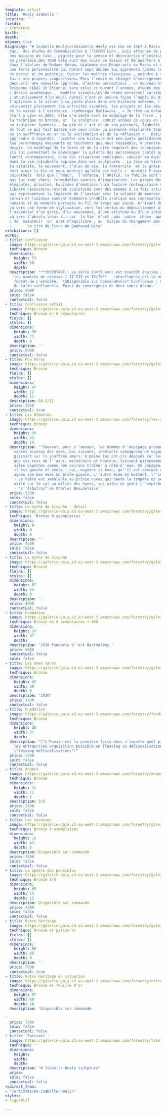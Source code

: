 ```yaml
---
template: artist
title: 'Healy Isabelle '
location: ''
fields:
- Sculpture
birth: ''
death: ''
expose: true
biography: "# Isabelle Healy\n\nIsabelle Healy est née en 1967 à Paris. Après son
  bac,  des études de Communication à l’ESCOM Lyon , puis attachée de presse dans
  des maisons de luxe , pigiste pour la presse et décoratrice d’intérieur agence Sublim’Home.
  En parallèle,dès 1990 elle suit des cours de dessin et de peinture à St Étienne
  dans l’atelier de Madame Véran, diplômée des Beaux-arts de Paris et major d’anatomie,
  une forte personnalité qui durant sept années lui apprendra toutes les techniques
  de dessin et de peinture. Copier les maîtres classiques , peindre à vue en extérieur,
  faire ses propres compositions… Puis l’envie de changer d’enseignement s’impose,
  découvrir une nouvelle approche, d’autres perceptions , un nouveau maitre…Serge
  Tziganov (EDAC St Étienne) sera celui ci durant 7 années, études des perspectives,
  \ dessin académique ,  modèles vivants…\n\nUn drame personnel survient alors…\n«
  L’aboutissement d’un deuil normal n’est en aucune façon l’oubli du disparu,\nmais
  l’aptitude à le situer à sa juste place dans une histoire achevée, l’aptitude à
  réinvestir pleinement les activités vivantes, les projets et les désirs qui donnent
  de la valeur à l’existence. »\nMonique Bydlowski , « Je rêve un enfant ».\n\nArrivée
  alors à Lyon en 2005, elle s’oriente vers le modelage de la terre , puis de la cire,
  la technique du bronze, et  la sculpture .\nHuit années de cours en atelier chez
  un sculpteur lyonnais . Au gré de l’art et de son parcours, Isabelle vide sa besace
  de tout ce qui fait battre son cœur.\n\n« La personne résiliente transforme le métal
  de la souffrance en or de la sublimation et de la réflexion »   Boris Cyrulnik\n\nObserver,
  apprendre à regarder, raconter une histoire est une quête quotidienne pour trouver
  les personnages émouvants et touchants qui nous ressemble, à prendre vie sous ses
  doigts. Le modelage de la terre et de la cire requiert des techniques différentes,
  ils lui permettent de développer la palette des personnages tantôt académiques,
  tantôt contemporains, dans des situations poétiques, souvent en équilibre comme
  dans la vie.\nIsabelle exprime dans ses sculptures , La Joie de Vivre, l’énergie,
  la vitalité, le mouvement, l’élan de Vie, la fraternité  et la grâce.\n\n\" L’artiste
  doit aimer la Vie et nous montrer qu’elle est belle «  Anatole France\n\nLes liens
  universels  tels que l’amour,  l’enfance, l’amitié, la famille sont autant de thèmes
  qui lui sont chers, formidables sources d’inspiration. Les pièces deviennent ainsi
  élégantes, graciles, habitées d’émotions.\nLa facture contemporaine donne cette
  liberté nécessaire.\n\nSes sculptures sont des poèmes à la fois intimes et universels
  qui représentent la légèreté de l’instant avec la volonté de montrer un bonheur
  serein et lumineux souvent éphémère.\n\nElle pratique une représentation des sentiments
  humains et de moments partagés au fil du temps qui passe. Arrivant du dessin, elle
  va vers une forme de stylisation, vers les vertus du dépouillement afin de garder
  l’essentiel d’un geste, d’un mouvement, d’une attitude ou d’une intention, elle
  va vers l’absolu.\n\n» (…) car  la Vie  n’est  pas  autre  chose  que  la  capacité
  \ de  maintenir  un  état d’équilibre , au  milieu du changement des  évènements
  « .     \n tiré du livre de Baghavad-Gita"
exhibitions: []
works:
- title: Confluence
  image: https://galerie-gaia.s3.eu-west-3.amazonaws.com/forestry/galeriegaia_healy_confluence_73x58.jpg
  technique: Bronze
  dimensions:
    height: 73
    width: 58
    depth: 
  description: "**IMPORTANT : La série Confluence est bientôt épuisée restent disponibles
    les numéros de réserve I II III et IV/IV**   \nConfluence est la version grand
    format de L'envolée.  \nDisponible sur commande\n\n* Confluence : nom féminin
    du latin confluencia. Point de convergence de deux cours d'eau."
  price: 8900
  sold: false
  contextual: false
- title: Confluence détail
  image: https://galerie-gaia.s3.eu-west-3.amazonaws.com/forestry/galerie-gaia-isabelle-healy-confluence.png
  technique: Bronze en 8 exemplaires
  fields: []
  styles: []
  dimensions:
    height: 58
    width: 73
    depth: 0
  description: ''
  price: 8900
  contextual: false
- title: Mon héros
  image: https://galerie-gaia.s3.eu-west-3.amazonaws.com/forestry/galerie-gaia-isabelle-healy-mon-heros.png
  technique: Bronze
  fields: []
  styles: []
  dimensions:
    height: 47
    width: 12
    depth: 11
  description: EA I/IV
  price: 1950
  contextual: true
- title: Les Albatros
  image: https://galerie-gaia.s3.eu-west-3.amazonaws.com/forestry/les-albatros.jpg
  technique: Bronze
  dimensions:
    height: 50
    width: 43
    depth: 14
  description: '"Souvent, pour s''amuser, les hommes d''équipage prennent des albatros,
    vastes oiseaux des mers, qui suivent, indolents compagnons de voyage, le navire
    glissant sur ls gouffres amers. A peine les ont-ils déposés sur les planches,
    que ces rois de l''azur, maladroits et honteux, laissent piteusement leurs grandes
    ailes blanches comme des avirons traîner à côté d''eux. Ce voyageur ailé, comme
    il est gauche et veule ! Lui, naguère si beau, qu''il est comique et laid ! L''un
    agace son bec avec un brûle-gueule, L''autre mime en boitant, l''infirme qui volait
    ! Le Poète est semblable au prince nuées qui hante la tempête et se rit de l''arche;
    exilé sur le sol au milieu des huées, ses ailes de géant l''empêchent de marcher."
    - "L''Albatros" de Charles Beaudelaire'
  price: 5500
  sold: false
  contextual: false
- title: Le mythe de Sisyphe - détail
  image: https://galerie-gaia.s3.eu-west-3.amazonaws.com/forestry/galerie-gaia-isabelle-healy-mythe-sisyphe-detail.png
  technique: 'Bronze 8 exemplaires '
  dimensions:
    height: 0
    width: 0
    depth: 0
  description: ''
  price: 4500
  sold: false
  contextual: false
- title: Le mythe de Sisyphe
  image: https://galerie-gaia.s3.eu-west-3.amazonaws.com/forestry/galerie-gaia-isabelle-healy-myhte-sisyphe.png
  technique: Bronze
  fields: []
  styles: []
  dimensions:
    height: 87
    width: 24
    depth: 8
  description: ''
  price: 4500
  contextual: false
- title: Fondation
  image: https://galerie-gaia.s3.eu-west-3.amazonaws.com/forestry/galerie-gaia-isabelle-healy-les-ames-soeurs-1.JPG
  technique: Bronze en 8 exemplaires + 4EA
  dimensions:
    height: 28
    width: 37
    depth: 
  description: '2020 fonderie d''art Barthélémy '
  price: 6600
  contextual: false
  sold: false
- title: Les âmes sœurs
  image: https://galerie-gaia.s3.eu-west-3.amazonaws.com/forestry/galerie-gaia-isabelle-healy-les-ames-soeurs-laterales-h.jpg
  technique: Bronze
  dimensions:
    height: 42
    width: 38
    depth: 9
  description: "2020"
  price: 3200
  contextual: false
- title: Fondation
  image: https://galerie-gaia.s3.eu-west-3.amazonaws.com/forestry/fondation.jpg
  technique: Bronze
  dimensions:
    height: 28
    width: 37
    depth: 
  description: "\"L'Humain est la première force dans n'importe quel projet\"  \nPour
    les entreprises acquisition possible en [leasing ou défiscalisation](https://galeriegaia.fr/about/art-et-fiscalite/
    \"lesaing defiscalisation\")"
  price: 5700
  sold: false
  contextual: false
- title: Anouck
  image: https://galerie-gaia.s3.eu-west-3.amazonaws.com/forestry/anouck.jpg
  technique: Bronze
  dimensions:
    height: 11
    width: 12
    depth: 5
  description: 3/8
  price: 2300
  sold: false
  contextual: false
- title: Les vacances
  image: https://galerie-gaia.s3.eu-west-3.amazonaws.com/forestry/galerie-gaia-isabelle-healy-les-vacances.jpg
  technique: Bronze 8 exemplaires
  dimensions:
    height: 16
    width: 43
    depth: 5
  description: Disponible sur commande
  price: 3500
  sold: false
  contextual: false
- title: La sphère des possibles
  image: https://galerie-gaia.s3.eu-west-3.amazonaws.com/forestry/galerie-gaia-isabelle-healy-sphere-des-possibles.jpg
  technique: Bronze 4/8
  dimensions:
    height: 65
    width: 13
    depth: 13
  description: Disponible sur commande
  price: 4200
  sold: false
  contextual: false
- title: Notre héritage
  image: https://galerie-gaia.s3.eu-west-3.amazonaws.com/forestry/galerie-gaia-isabelle-healy-notre-heritage-seul.png
  technique: Bronze et patine or
  fields: []
  styles: []
  dimensions:
    height: 80
    width: 65
    depth: 0
  description: ''
  price: 7600
  contextual: true
- title: Notre Héritage en situation
  image: https://galerie-gaia.s3.eu-west-3.amazonaws.com/forestry/notre-heritage.jpg
  technique: Bronze et feuille d'or
  dimensions:
    height: 97
    width: 60
    depth: 20
  description: 'Disponible sur commande

'
  price: 7600
  sold: false
  contextual: false
- title: 'Portrait '
  image: https://galerie-gaia.s3.eu-west-3.amazonaws.com/forestry/latelier-a-la-croix-rousse-a-lyon.jpg
  technique: ''
  dimensions:
    height: 
    width: 
    depth: 
  description: "# Isabelle Healy sculpture"
  price: 
  sold: false
  contextual: false
redirect_from:
- "/artistes/69-isabelle-healy/"
styles:
- Figuratif

---
```

